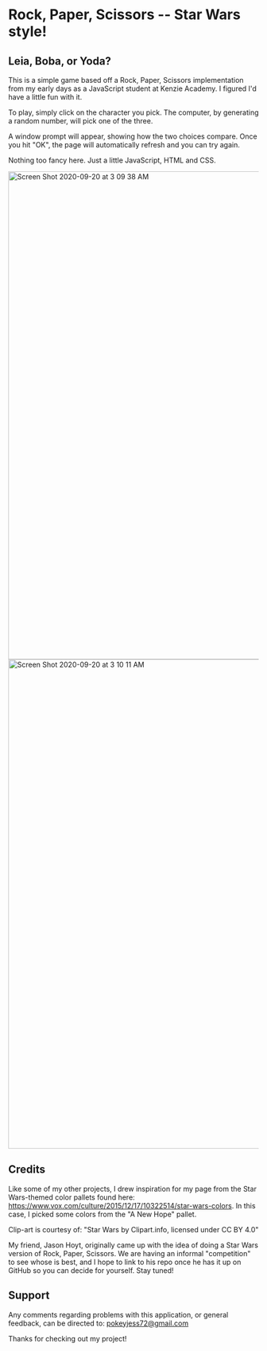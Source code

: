 # Rock, Paper, Scissors -- Star Wars style!

## Leia, Boba, or Yoda?

This is a simple game based off a Rock, Paper, Scissors implementation from my early days as a JavaScript student at Kenzie Academy. I figured I'd have a little fun with it.

To play, simply click on the character you pick. The computer, by generating a random number, will pick one of the three.

A window prompt will appear, showing how the two choices compare. Once you hit "OK", the page will automatically refresh and you can try again.

Nothing too fancy here. Just a little JavaScript, HTML and CSS.

<img width="980" alt="Screen Shot 2020-09-20 at 3 09 38 AM" src="https://user-images.githubusercontent.com/65363804/93706484-a1b24300-faf4-11ea-9501-92610d2cedf6.png">

<img width="983" alt="Screen Shot 2020-09-20 at 3 10 11 AM" src="https://user-images.githubusercontent.com/65363804/93706486-a70f8d80-faf4-11ea-82e5-a9cceb9681a6.png">

## Credits

Like some of my other projects, I drew inspiration for my page from the Star Wars-themed color pallets found here: https://www.vox.com/culture/2015/12/17/10322514/star-wars-colors. In this case, I picked some colors from the "A New Hope" pallet.

Clip-art is courtesy of: "Star Wars by Clipart.info, licensed under CC BY 4.0"

My friend, Jason Hoyt, originally came up with the idea of doing a Star Wars version of Rock, Paper, Scissors. We are having an informal "competition" to see whose is best, and I hope to link to his repo once he has it up on GitHub so you can decide for yourself. Stay tuned!

## Support

Any comments regarding problems with this application, or general feedback, can be directed to: pokeyjess72@gmail.com

Thanks for checking out my project!
